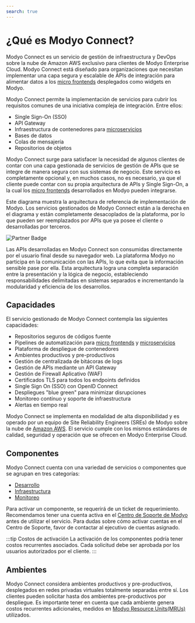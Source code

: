```yaml
---
search: true
---
```

# ¿Qué es Modyo Connect?

Modyo Connect es un servicio de gestión de infraestructura y DevOps sobre la nube de Amazon AWS exclusivo para clientes de Modyo Enterprise Cloud. Modyo Connect está diseñado para organizaciones que necesitan implementar una capa segura y escalable de APIs de integración para alimentar datos a los  [micro frontends](/es/architecture/patterns/micro-frontend) desplegados como widgets en Modyo.

Modyo Connect permite la implementación de servicios para cubrir los requisitos comunes de una iniciativa compleja de integración. Entre ellos:

 - Single Sign-On (SSO)
 - API Gateway
- Infraestructura de contenedores para [microservicios](/es/architecture/patterns/microservice)
- Bases de datos
- Colas de mensajería
- Repositorios de objetos


Modyo Connect surge para satisfacer la necesidad de algunos clientes de contar con una capa gestionada de servicios de gestión de APIs que se integre de manera segura con sus sistemas de negocio. Este servicio es completamente opcional y, en muchos casos, no es necesario, ya que el cliente puede contar con su propia arquitectura de APIs y Single Sign-On, a la cual los [micro frontends](/es/architecture/patterns/micro-frontend) desarrollados en Modyo pueden integrarse.

Este diagrama muestra la arquitectura de referencia de implementación de Modyo. Los servicios gestionados de Modyo Connect están a la derecha en el diagrama y están completamente desacoplados de la plataforma, por lo que pueden ser reemplazados por APIs que ya posee el cliente o desarrolladas por terceros.

<img src="/assets/img/infrastructure/reference_architecture.png" alt="Partner Badge" />

Las APIs desarrolladas en Modyo Connect son consumidas directamente por el usuario final desde su navegador web. La plataforma Modyo no participa en la comunicación con las APIs, lo que evita que la información sensible pase por ella. Esta arquitectura logra una completa separación entre la presentación y la lógica de negocio, estableciendo responsabilidades delimitadas en sistemas separados e incrementando la modularidad y eficiencia de los desarrollos.


## Capacidades

El servicio gestionado de Modyo Connect contempla las siguientes capacidades:

- Repositorios seguros de códigos fuente
- Pipelines de automatización para [micro frontends](/es/architecture/patterns/micro-frontend) y [microservicios](/es/architecture/patterns/microservice)
- Plataforma de despliegue de contenedores
- Ambientes productivos y pre-productivos
- Gestión de centralizada de bitácoras de logs
- Gestión de APIs mediante un API Gateway
- Gestión de Firewall Aplicativo (WAF)
- Certificados TLS para todos los endpoints definidos
- Single Sign On (SSO) con OpenID Connect
- Despliegues "blue green" para minimizar disrupciones
- Monitoreo contínuo y soporte de infraestructura
- Alertas en tiempo real

Modyo Connect se implementa en modalidad de alta disponibilidad y es operado por un equipo de Site Reliability Engineers (SREs) de Modyo sobre la nube de [Amazon AWS](architecture.md). El servicio cumple con los mismos estándares de calidad, seguridad y operación que se ofrecen en Modyo Enterprise Cloud.

## Componentes

Modyo Connect cuenta con una variedad de servicios o componentes que se agrupan en tres categorías:

- [Desarrollo](components/development.md)
- [Infraestructura](components/infrastructure.md)
- [Monitoreo](components/monitoring.md)

Para activar un componente, se requerirá de un ticket de requerimiento. Recomendamos tener una cuenta activa en el [Centro de Soporte de Modyo](https://support.modyo.com) antes de utilizar el servicio. Para dudas sobre cómo activar cuentas en el Centro de Soporte, favor de contactar al ejecutivo de cuentas asignado.

:::tip Costos de activación
La activación de los componentes podría tener costos recurrentes asociados.  Cada solicitud debe ser aprobada por los usuarios autorizados por el cliente.
:::

## Ambientes

Modyo Connect considera ambientes productivos y pre-productivos, desplegados en redes privadas virtuales totalmente separadas entre sí. Los clientes pueden solicitar hasta dos ambientes pre-productivos por despliegue. Es importante tener en cuenta que cada ambiente genera costos recurrentes adicionales, medidos en [Modyo Resource Units(MRUs)](resources/mrus.md) utilizados.